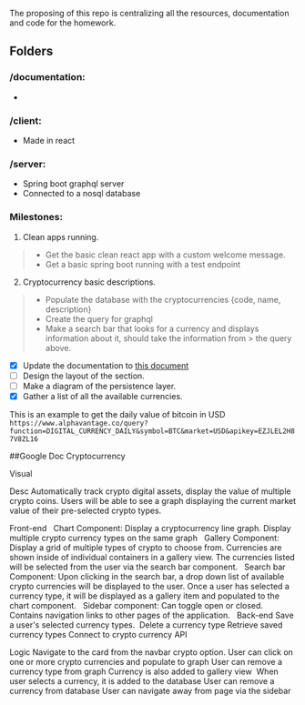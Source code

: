 The proposing of this repo is centralizing all the resources, documentation and code for the homework.


## Folders

### /documentation:
-

### /client:
- Made in react
### /server:
- Spring boot graphql server
- Connected to a nosql database

### Milestones:
1. Clean apps running.
> - Get the basic clean react app with a custom welcome message.
> - Get a basic spring boot running with a test endpoint

2. Cryptocurrency basic descriptions.

> - Populate the database with the cryptocurrencies {code, name, description}
> - Create the query for graphql
> - Make a search bar that looks for a currency and displays information about it, should take the information from
    > the query above.

- [x] Update the documentation
  to [this document](https://docs.google.com/document/d/1oIKNWWjSGbVWjsM8AbSm8hMuyo-y9KqhIeiBaR6DfLI/edit?usp=sharing)
- [ ] Design the layout of the section.
- [ ] Make a diagram of the persistence layer.
- [x] Gather a list of all the available currencies.

This is an example to get the daily value of bitcoin in USD
`https://www.alphavantage.co/query?function=DIGITAL_CURRENCY_DAILY&symbol=BTC&market=USD&apikey=EZJLEL2H87V8ZL16`

##Google Doc
Cryptocurrency

Visual


Desc
Automatically track crypto digital assets, display the value of multiple crypto coins. Users will be able to see a graph displaying the current market value of their pre-selected crypto types.

Front-end
 
Chart Component: Display a cryptocurrency line graph. Display multiple crypto currency types on the same graph
 
Gallery Component: Display a grid of multiple types of crypto to choose from. Currencies are shown inside of individual containers in a gallery view. The currencies listed will be selected from the user via the search bar component.
 
Search bar Component: Upon clicking in the search bar, a drop down list of available crypto currencies will be displayed to the user. Once a user has selected a currency type, it will be displayed as a gallery item and populated to the chart component.
 
Sidebar component: Can toggle open or closed. Contains navigation links to other pages of the application.
 
Back-end
Save a user's selected currency types. 
Delete a currency type
Retrieve saved currency types
Connect to crypto currency API

Logic
Navigate to the card from the navbar crypto option.
User can click on one or more crypto currencies and populate to graph
User can remove a currency type from graph
Currency is also added to gallery view 
When user selects a currency, it is added to the database
User can remove a currency from database
User can navigate away from page via the sidebar





